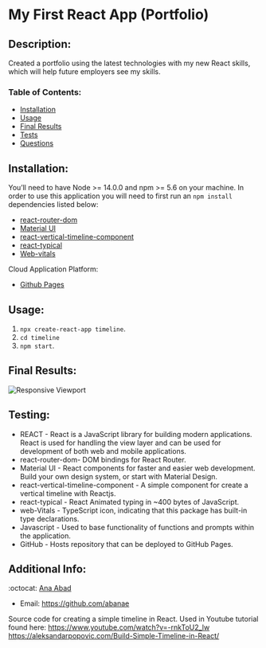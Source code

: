 # My First React App (Portfolio) 

## Description:
Created a portfolio using the latest technologies with my new React skills, which will help future employers see my skills.

   ### Table of Contents:

   - [Installation](#installation)
   - [Usage](#usage)
   - [Final Results](#final-results)
   - [Tests](#testing)
   - [Questions](#additional-info)


## Installation:
  You’ll need to have Node >= 14.0.0 and npm >= 5.6 on your machine.
  In order to use this application you will need to first run an `npm install` dependencies listed below:
- [react-router-dom](https://www.npmjs.com/package/react-router-dom)
- [Material UI](https://material-ui.com/)
- [react-vertical-timeline-component](https://www.npmjs.com/package/react-vertical-timeline-component)
- [react-typical](https://www.npmjs.com/package/react-typical)
- [Web-vitals](https://www.npmjs.com/package/web-vitals)


Cloud Application Platform:
- [Github Pages]() 



## Usage:
1. `npx create-react-app timeline`.
3. `cd timeline`
2. `npm start`. 



## Final Results:
![Responsive Viewport](https://media.giphy.com/media/ek7dLydny8Xo681Inm/giphy.gif?cid=790b7611289e5f4a5ceb6b8e20825dc89886dec5c1145f23&rid=giphy.gif&ct=g)




## Testing:
- REACT  -  React is a JavaScript library for building modern applications. React is used for handling the view layer and can be used for development of both web and mobile applications.
- react-router-dom- DOM bindings for React Router.
- Material UI - React components for faster and easier web development. Build your own design system, or start with Material Design.
- react-vertical-timeline-component - A simple component for create a vertical timeline with Reactjs.
- react-typical - React Animated typing in ~400 bytes of JavaScript.
- web-Vitals -  TypeScript icon, indicating that this package has built-in type declarations. 
- Javascript - Used to base functionality of functions and prompts within the application.
- GitHub - Hosts repository that can be deployed to GitHub Pages. 


## Additional Info:
:octocat: [Ana Abad](https://github.com/abanae)
- Email: https://github.com/abanae 

Source code for creating a simple timeline in React. Used in Youtube tutorial found here: https://www.youtube.com/watch?v=-rnkToU2_lw
https://aleksandarpopovic.com/Build-Simple-Timeline-in-React/